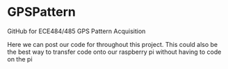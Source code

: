 # GPSPattern
GitHub for ECE484/485 GPS Pattern Acquisition

Here we can post our code for throughout this project. This could also be the best way to transfer code onto our raspberry pi
without having to code on the pi

